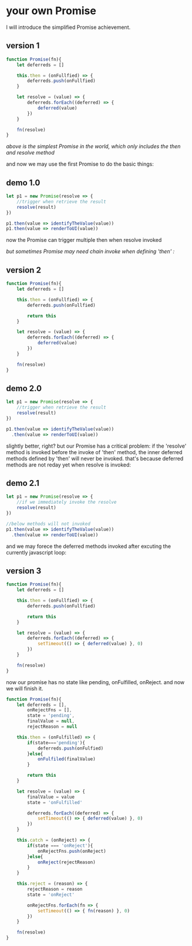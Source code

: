 # your own Promise
I will introduce the simplified Promise achievement.

## version 1
``` javascript
function Promise(fn){
    let deferreds = []

    this.then = (onFullfied) => {
        deferreds.push(onFullfied)
    }

    let resolve = (value) => {
        deferreds.forEach((deferred) => {
            deferred(value)
        })
    }

    fn(resolve)
}
```

_above is the simplest Promise in the world, which only includes the then and resolve method_

and now we may use the first Promise to do the basic things:
## demo 1.0
``` javascript
let p1 = new Promise(resolve => {
    //trigger when retrieve the result
    resolve(result)
})

p1.then(value => identifyTheValue(value))
p1.then(value => renderToUI(value))
```

now the Promise can trigger multiple then when resolve invoked

_but sometimes Promise may need chain invoke when defining 'then' :_

## version 2
``` javascript
function Promise(fn){
    let deferreds = []

    this.then = (onFullfied) => {
        deferreds.push(onFullfied)

        return this
    }

    let resolve = (value) => {
        deferreds.forEach((deferred) => {
            deferred(value)
        })
    }

    fn(resolve)
}
```

## demo 2.0
``` javascript
let p1 = new Promise(resolve => {
    //trigger when retrieve the result
    resolve(result)
})

p1.then(value => identifyTheValue(value))
  .then(value => renderToUI(value))
```

slightly better, right? but our Promise has a critical problem:
if the 'resolve' method is invoked before the invoke of 'then' method, the inner deferred methods defined by 'then' will never be invoked. that's because deferred methods are not reday yet when resolve is invoked:

## demo 2.1
``` javascript
let p1 = new Promise(resolve => {
    //if we immediately invoke the resolve
    resolve(result)
})

//below methods will not invoked
p1.then(value => identifyTheValue(value))
  .then(value => renderToUI(value))
```

and we may forece the deferred methods invoked after excuting the currently javascript loop:

## version 3
``` javascript
function Promise(fn){
    let deferreds = []

    this.then = (onFullfied) => {
        deferreds.push(onFullfied)

        return this
    }

    let resolve = (value) => {
        deferreds.forEach((deferred) => {
            setTimeout(() => { deferred(value) }, 0)
        })
    }

    fn(resolve)
}
```

now our promise has no state like pending, onFulfilled, onReject. and now we will finish it.

``` javascript
function Promise(fn){
    let deferreds = [],
        onRejectFns = [],
        state = 'pending',
        finalValue = null,
        rejectReason = null

    this.then = (onFulfilled) => {
        if(state==='pending'){
            deferreds.push(onFulfied)
        }else{
            onFulfiled(finalValue)
        }

        return this
    }

    let resolve = (value) => {
        finalValue = value
        state = 'onFulfilled'

        deferreds.forEach((deferred) => {
            setTimeout(() => { deferred(value) }, 0)
        })
    }

    this.catch = (onReject) => {
        if(state === 'onReject'){
            onRejectFns.push(onReject)
        }else{
            onReject(rejectReason)
        }
    }

    this.reject = (reason) => {
        rejectReason = reason
        state = 'onReject'

        onRejectFns.forEach(fn => {
            setTimeout(() => { fn(reason) }, 0)
        })
    }

    fn(resolve)
}
```


